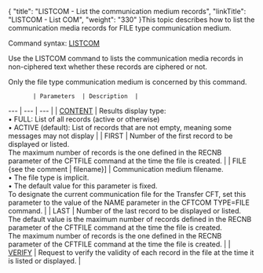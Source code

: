 {
    "title": "LISTCOM - List the communication medium records",
    "linkTitle": "LISTCOM &#45; List COM",
    "weight": "330"
}This topic describes how to list the communication media records for
FILE type communication medium.

Command syntax: [LISTCOM](../../../command_summary#LISTCOM)

Use the LISTCOM command to lists the communication media
records in non-ciphered text whether these records are ciphered or not.

Only
the file type communication medium is concerned by this command.


           | Parameters  | Description  |
 --- | --- | --- |
|  <a href="../../../command_summary/parameter_intro/content">CONTENT</a>  |  Results display type:<br/> • FULL: List of all records (active or otherwise)<br/> • ACTIVE (default): List of records that are not empty, meaning some messages may not display</li>  |
|  FIRST  |  Number of the first record to be displayed or listed.<br/>The maximum number of records is the one defined in the RECNB parameter of the CFTFILE command at the time the file is created.  |
|  FILE {see the comment | filename}]  |  Communication medium filename.<br/> • The file type is implicit.<br/> • The default value for this parameter is fixed.<br/>To designate the current communication file for the Transfer CFT, set this parameter to the value of the NAME parameter in the CFTCOM TYPE=FILE command.  |
|  LAST  |  Number of the last record to be displayed or listed.<br/>The default value is the maximum number of records defined in the RECNB parameter of the CFTFILE command at the time the file is created.<br/>The maximum number of records is the one defined in the RECNB parameter of the CFTFILE command at the time the file is created.  |
|  <a href="../../../command_summary/parameter_intro/verify">VERIFY</a>  |  Request to verify the validity of each record in the file at the time it is listed or displayed.  |

